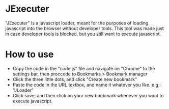 # JExecuter
"JExecuter" Is a javascript loader, meant for the purposes of loading javascript into the browser without developer tools. This tool was made just in case developer tools is blocked, but you still want to execute javascript. 

# How to use

- Copy the code in the "code.js" file and navigate on "Chrome" to the settings bar, then proccede to Bookmarks > Bookmark manager
- Click the three little dots, and click "Create new bookmark"
- Paste the code in the URL textbox, and name it whatever you like. e.g : "JLoader"
- Click save, and then click on your new bookmark whenever you want to execute javascript.
